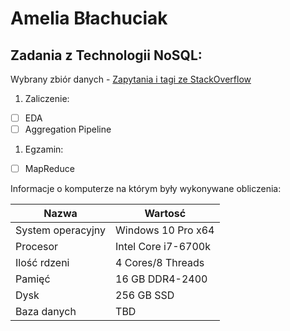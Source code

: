 # Amelia Błachuciak
## Zadania z Technologii NoSQL:

Wybrany zbiór danych - [Zapytania i tagi ze StackOverflow](https://github.com/dgrtwo/StackLite)

1. Zaliczenie:
 - [ ] EDA
 - [ ] Aggregation Pipeline
1. Egzamin:
 - [ ] MapReduce

Informacje o komputerze na którym były wykonywane obliczenia:

| Nazwa                 | Wartosć             |
|-----------------------|---------------------|
| System operacyjny     | Windows 10 Pro x64  |
| Procesor              | Intel Core i7-6700k |
| Ilość rdzeni          | 4 Cores/8 Threads   |
| Pamięć                | 16 GB DDR4-2400     |
| Dysk                  | 256 GB SSD          |
| Baza danych           | TBD                 |
